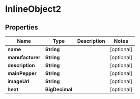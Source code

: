 

# InlineObject2

## Properties

Name | Type | Description | Notes
------------ | ------------- | ------------- | -------------
**name** | **String** |  |  [optional]
**manufacturer** | **String** |  |  [optional]
**description** | **String** |  |  [optional]
**mainPepper** | **String** |  |  [optional]
**imageUrl** | **String** |  |  [optional]
**heat** | **BigDecimal** |  |  [optional]



